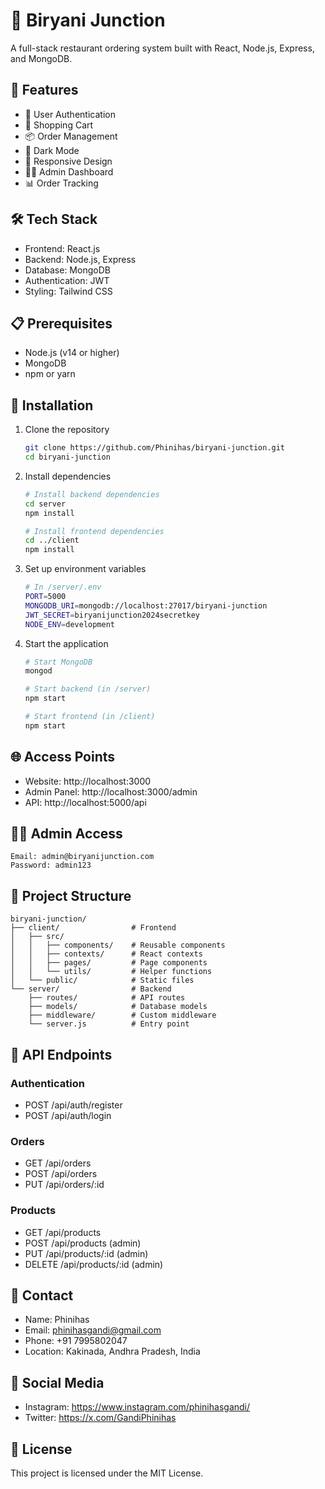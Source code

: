 # 🍚 Biryani Junction

A full-stack restaurant ordering system built with React, Node.js, Express, and MongoDB.

## 🚀 Features

- 👤 User Authentication
- 🛒 Shopping Cart
- 📦 Order Management
- 🌙 Dark Mode
- 📱 Responsive Design
- 👨‍💼 Admin Dashboard
- 📊 Order Tracking

## 🛠️ Tech Stack

- Frontend: React.js
- Backend: Node.js, Express
- Database: MongoDB
- Authentication: JWT
- Styling: Tailwind CSS

## 📋 Prerequisites

- Node.js (v14 or higher)
- MongoDB
- npm or yarn

## 🔧 Installation

1. Clone the repository
   ```bash
   git clone https://github.com/Phinihas/biryani-junction.git
   cd biryani-junction
   ```

2. Install dependencies
   ```bash
   # Install backend dependencies
   cd server
   npm install

   # Install frontend dependencies
   cd ../client
   npm install
   ```

3. Set up environment variables
   ```bash
   # In /server/.env
   PORT=5000
   MONGODB_URI=mongodb://localhost:27017/biryani-junction
   JWT_SECRET=biryanijunction2024secretkey
   NODE_ENV=development
   ```

4. Start the application
   ```bash
   # Start MongoDB
   mongod

   # Start backend (in /server)
   npm start

   # Start frontend (in /client)
   npm start
   ```

## 🌐 Access Points

- Website: http://localhost:3000
- Admin Panel: http://localhost:3000/admin
- API: http://localhost:5000/api

## 👨‍💼 Admin Access

```
Email: admin@biryanijunction.com
Password: admin123
```

## 📁 Project Structure

```
biryani-junction/
├── client/                # Frontend
│   ├── src/
│   │   ├── components/    # Reusable components
│   │   ├── contexts/      # React contexts
│   │   ├── pages/         # Page components
│   │   └── utils/         # Helper functions
│   └── public/            # Static files
└── server/                # Backend
    ├── routes/            # API routes
    ├── models/            # Database models
    ├── middleware/        # Custom middleware
    └── server.js          # Entry point
```

## 📝 API Endpoints

### Authentication
- POST /api/auth/register
- POST /api/auth/login

### Orders
- GET /api/orders
- POST /api/orders
- PUT /api/orders/:id

### Products
- GET /api/products
- POST /api/products (admin)
- PUT /api/products/:id (admin)
- DELETE /api/products/:id (admin)

## 👥 Contact

- Name: Phinihas
- Email: phinihasgandi@gmail.com
- Phone: +91 7995802047
- Location: Kakinada, Andhra Pradesh, India

## 📱 Social Media

- Instagram: https://www.instagram.com/phinihasgandi/
- Twitter: https://x.com/GandiPhinihas

## 📄 License

This project is licensed under the MIT License.

